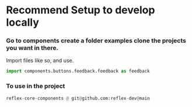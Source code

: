 # Recommend Setup to develop locally

### Go to components create a folder examples clone the projects you want in there. 

Import files like so, and use.

```python 
import components.buttons.feedback.feedback as feedback
```

### To use in the project 

```python 
reflex-core-components @ git@github.com:reflex-dev@main
```


